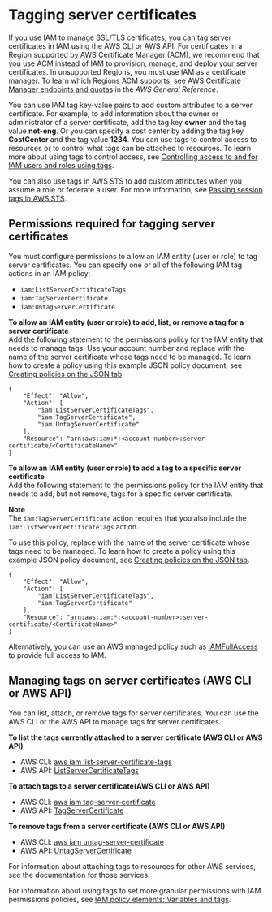 # Tagging server certificates<a name="id_tags_server-certificates"></a>

If you use IAM to manage SSL/TLS certificates, you can tag server certificates in IAM using the AWS CLI or AWS API\. For certificates in a Region supported by AWS Certificate Manager \(ACM\), we recommend that you use ACM instead of IAM to provision, manage, and deploy your server certificates\. In unsupported Regions, you must use IAM as a certificate manager\. To learn which Regions ACM supports, see [AWS Certificate Manager endpoints and quotas](https://docs.aws.amazon.com/general/latest/gr/acm.html) in the *AWS General Reference*\.

You can use IAM tag key\-value pairs to add custom attributes to a server certificate\. For example, to add information about the owner or administrator of a server certificate, add the tag key **owner** and the tag value **net\-eng**\. Or you can specify a cost center by adding the tag key **CostCenter** and the tag value **1234**\. You can use tags to control access to resources or to control what tags can be attached to resources\. To learn more about using tags to control access, see [Controlling access to and for IAM users and roles using tags](access_iam-tags.md)\.

You can also use tags in AWS STS to add custom attributes when you assume a role or federate a user\. For more information, see [Passing session tags in AWS STS](id_session-tags.md)\.

## Permissions required for tagging server certificates<a name="id_tags_server-certificates_permissions"></a>

You must configure permissions to allow an IAM entity \(user or role\) to tag server certificates\. You can specify one or all of the following IAM tag actions in an IAM policy:
+ `iam:ListServerCertificateTags`
+ `iam:TagServerCertificate`
+ `iam:UntagServerCertificate`

**To allow an IAM entity \(user or role\) to add, list, or remove a tag for a server certificate**  
Add the following statement to the permissions policy for the IAM entity that needs to manage tags\. Use your account number and replace *<CertificateName>* with the name of the server certificate whose tags need to be managed\. To learn how to create a policy using this example JSON policy document, see [Creating policies on the JSON tab](access_policies_create-console.md#access_policies_create-json-editor)\.

```
{
    "Effect": "Allow",
    "Action": [
        "iam:ListServerCertificateTags",
        "iam:TagServerCertificate",
        "iam:UntagServerCertificate"
    ],
    "Resource": "arn:aws:iam:*:<account-number>:server-certificate/<CertificateName>"
}
```

**To allow an IAM entity \(user or role\) to add a tag to a specific server certificate**  
Add the following statement to the permissions policy for the IAM entity that needs to add, but not remove, tags for a specific server certificate\.

**Note**  
The `iam:TagServerCertificate` action requires that you also include the `iam:ListServerCertificateTags` action\.

To use this policy, replace *<CertificateName>* with the name of the server certificate whose tags need to be managed\. To learn how to create a policy using this example JSON policy document, see [Creating policies on the JSON tab](access_policies_create-console.md#access_policies_create-json-editor)\.

```
{
    "Effect": "Allow",
    "Action": [
        "iam:ListServerCertificateTags",
        "iam:TagServerCertificate"
    ],
    "Resource": "arn:aws:iam:*:<account-number>:server-certificate/<CertificateName>"
}
```

Alternatively, you can use an AWS managed policy such as [IAMFullAccess](https://console.aws.amazon.com/iam/home#policies/arn:aws:iam::aws:policy/IAMFullAccess) to provide full access to IAM\.

## Managing tags on server certificates \(AWS CLI or AWS API\)<a name="id_tags_server-certificates_procs-cli-api"></a>

You can list, attach, or remove tags for server certificates\. You can use the AWS CLI or the AWS API to manage tags for server certificates\.

**To list the tags currently attached to a server certificate \(AWS CLI or AWS API\)**
+ AWS CLI: [aws iam list\-server\-certificate\-tags](https://docs.aws.amazon.com/cli/latest/reference/iam/list-server-certificate-tags.html)
+ AWS API: [ListServerCertificateTags](https://docs.aws.amazon.com/IAM/latest/APIReference/API_ListServerCertificateTags.html)

**To attach tags to a server certificate\(AWS CLI or AWS API\)**
+ AWS CLI: [aws iam tag\-server\-certificate](https://docs.aws.amazon.com/cli/latest/reference/iam/tag-server-certificate.html)
+ AWS API: [TagServerCertificate](https://docs.aws.amazon.com/IAM/latest/APIReference/API_TagServerCertificate.html)

**To remove tags from a server certificate \(AWS CLI or AWS API\)**
+ AWS CLI: [aws iam untag\-server\-certificate](https://docs.aws.amazon.com/cli/latest/reference/iam/untag-server-certificate.html)
+ AWS API: [UntagServerCertificate](https://docs.aws.amazon.com/IAM/latest/APIReference/API_UntagServerCertificate.html)

For information about attaching tags to resources for other AWS services, see the documentation for those services\. 

For information about using tags to set more granular permissions with IAM permissions policies, see [IAM policy elements: Variables and tags](reference_policies_variables.md)\.